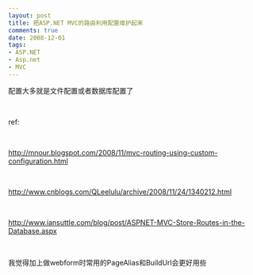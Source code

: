 ```yaml
---
layout: post
title: 把ASP.NET MVC的路由利用配置维护起来
comments: true
date: 2008-12-01
tags:
- ASP.NET
- Asp.net
- MVC
---
```


<p>配置大多就是文件配置或者数据库配置了</p>
<br /><p>ref:</p>
<br /><p><a href="http://mnour.blogspot.com/2008/11/mvc-routing-using-custom-configuration.html">http://mnour.blogspot.com/2008/11/mvc-routing-using-custom-configuration.html</a></p>
<br /><p><a href="/QLeelulu/archive/2008/11/24/1340212.html">http://www.cnblogs.com/QLeelulu/archive/2008/11/24/1340212.html</a></p>
<br /><p><a href="http://www.iansuttle.com/blog/post/ASPNET-MVC-Store-Routes-in-the-Database.aspx">http://www.iansuttle.com/blog/post/ASPNET-MVC-Store-Routes-in-the-Database.aspx</a></p>
<br /><p>我觉得加上做webform时常用的PageAlias和BuildUrl会更好用些</p>				
